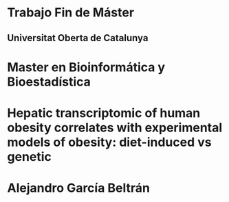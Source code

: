 # Trabajo Fin de Máster
## Universitat Oberta de Catalunya
# Master en Bioinformática y Bioestadística
# Hepatic transcriptomic of human obesity correlates with experimental models of obesity: diet-induced vs genetic
# Alejandro García Beltrán
